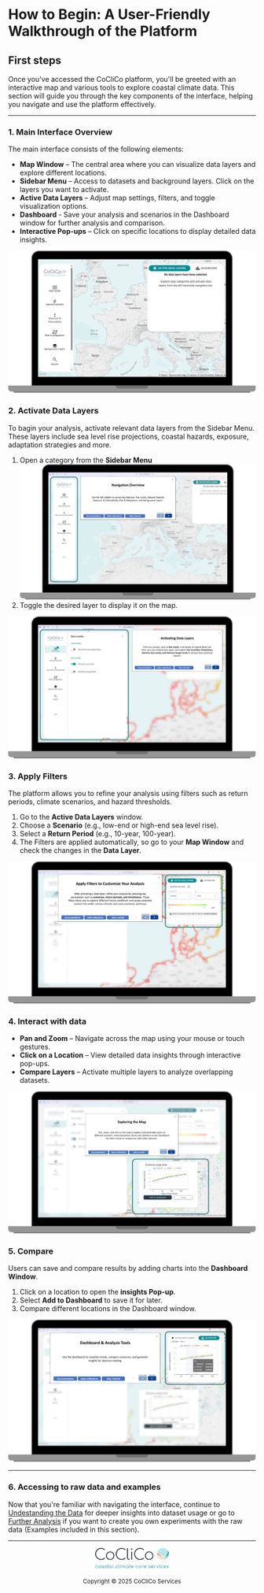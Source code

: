 # **How to Begin: A User-Friendly Walkthrough of the Platform**

## **First steps**

Once you've accessed the CoCliCo platform, you'll be greeted with an interactive map and various tools to explore coastal climate data. This section will guide you through the key components of the interface, helping you navigate and use the platform effectively.

---

### **1. Main Interface Overview**

The main interface consists of the following elements:

- **Map Window** – The central area where you can visualize data layers and explore different locations.
- **Sidebar Menu** – Access to datasets and background layers. Click on the layers you want to activate. 
- **Active Data Layers** – Adjust map settings, filters, and toggle visualization options.
- **Dashboard** - Save your analysis and scenarios in the Dashboard window for further analysis and comparison.
- **Interactive Pop-ups** – Click on specific locations to display detailed data insights.

**![Upload an image of the main interface here](assets/Tool/Main.png)**

### **2. Activate Data Layers**

To bagin your analysis, activate relevant data layers from the Sidebar Menu. These layers include sea level rise projections, coastal hazards, exposure, adaptation strategies and more.

1. Open a category from the **Sidebar Menu**
**![Upload an image or GIF showing how to activate layers](assets/Tool/Sidebar.png)** 
2. Toggle the desired layer to display it on the map.

**![Upload an image or GIF showing how to activate layers](assets/Tool/layers.png)**

### **3. Apply Filters**

The platform allows you to refine your analysis using filters such as return periods, climate scenarios, and hazard thresholds.

1. Go to the **Active Data Layers** window.
2. Choose a **Scenario** (e.g., low-end or high-end sea level rise).
3. Select a **Return Period** (e.g., 10-year, 100-year).
4. The Filters are applied automatically, so go to your **Map Window** and check the changes in the **Data Layer**.

**![Upload a screenshot or video demonstrating filters](assets/Tool/Filters.png)**

### **4. Interact with data**

- **Pan and Zoom** – Navigate across the map using your mouse or touch gestures.
- **Click on a Location** – View detailed data insights through interactive pop-ups.
- **Compare Layers** – Activate multiple layers to analyze overlapping datasets.

**![Upload a GIF showing map interactions](assets/Tool/Exploring.png)**

### **5. Compare**

Users can save and compare results by adding charts into the **Dashboard Window**.

1. Click on a location to open the **insights Pop-up**.
2. Select **Add to Dashboard** to save it for later.
3. Compare different locations in the Dashboard window.

**![Upload a video or step-by-step image sequence for exporting](assets/Tool/dashboard.png)**

---

### **6. Accessing to raw data and examples**

Now that you're familiar with navigating the interface, continue to [Undestanding the Data](Datasets.md) for deeper insights into dataset usage or go to [Further Analysis](further_analysis.md) if you want to create you own experiments with the raw data (Examples included in this section).

---

<div align="center">
    <a href="https://www.openearth.nl/coclico-workbench/">
        <img src="../assets/logo1.png" width="150" alt="CoCliCo Logo">
    </a>
    <p><small>Copyright &copy; 2025 CoCliCo Services</small></p>
</div>


